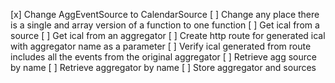 [x] Change AggEventSource to CalendarSource
[ ] Change any place there is a single and array version of a function to one function
[ ] Get ical from a source
[ ] Get ical from an aggregator
[ ] Create http route for generated ical with aggregator name as a parameter
[ ] Verify ical generated from route includes all the events from the original aggregator
[ ] Retrieve agg source by name
[ ] Retrieve aggregator by name
[ ] Store aggregator and sources
